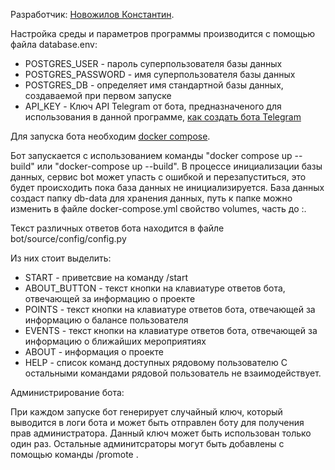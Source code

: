 Разработчик: [Новожилов Константин](https://github.com/Kostyansa).

Настройка среды и параметров программы производится с помощью файла database.env:
 - POSTGRES_USER - пароль суперпользователя базы данных
 - POSTGRES_PASSWORD - имя суперпользователя базы данных
 - POSTGRES_DB - определяет имя стандартной базы данных, создаваемой при первом запуске
 - API_KEY - Ключ API Telegram от бота, предназначеного для использования в данной программе, [как создать бота Telegram](https://core.telegram.org/bots#3-how-do-i-create-a-bot)

Для запуска бота необходим [docker compose](https://docs.docker.com/compose/).

Бот запускается с использованием команды "docker compose up --build" или "docker-compose up --build".
В процессе инициализации базы данных, сервис bot может упасть с ошибкой и перезапуститься, это будет происходить пока база данных не инициализируется.
База данных создаст папку db-data для хранения данных, путь к папке можно изменить в файле docker-compose.yml свойство volumes, часть до :.

Текст различных ответов бота находится в файле bot/source/config/config.py

Из них стоит выделить:
 - START - приветсвие на команду /start
 - ABOUT_BUTTON - текст кнопки на клавиатуре ответов бота, отвечающей за информацию о проекте
 - POINTS - текст кнопки на клавиатуре ответов бота, отвечающей за информацию о балансе пользователя
 - EVENTS - текст кнопки на клавиатуре ответов бота, отвечающей за информацию о ближайших мероприятиях
 - ABOUT - информация о проекте
 - HELP - список команд доступных рядовому пользователю
С остальными командами рядовой пользователь не взаимодействует.

Администрирование бота: 

При каждом запуске бот генерирует случайный ключ, который выводится в логи бота и может быть отправлен боту для получения прав администратора. Данный ключ может быть использован только один раз. Остальные админитсраторы могут быть добавлены с помощью команды /promote .
